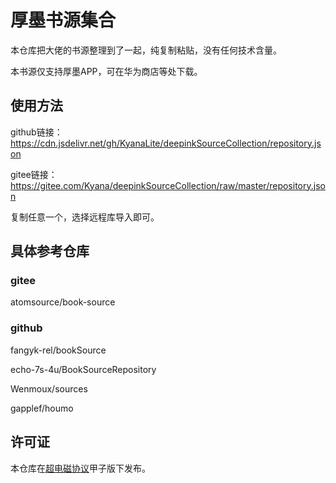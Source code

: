 # 厚墨书源集合

本仓库把大佬的书源整理到了一起，纯复制粘贴，没有任何技术含量。

本书源仅支持厚墨APP，可在华为商店等处下载。

## 使用方法

github链接：https://cdn.jsdelivr.net/gh/KyanaLite/deepinkSourceCollection/repository.json

gitee链接：https://gitee.com/Kyana/deepinkSourceCollection/raw/master/repository.json

复制任意一个，选择远程库导入即可。

## 具体参考仓库

### gitee

atomsource/book-source

### github

fangyk-rel/bookSource

echo-7s-4u/BookSourceRepository

Wenmoux/sources

gapplef/houmo

## 许可证

本仓库在[超电磁协议](http://www.superemagnet.top/)甲子版下发布。